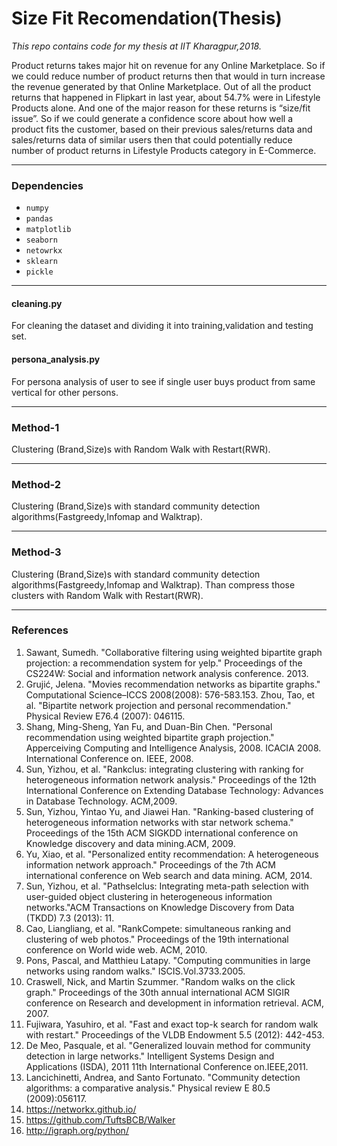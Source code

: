 # Size Fit Recomendation(Thesis)

*This repo contains code for my thesis at IIT Kharagpur,2018.*

Product returns takes major hit on revenue for any Online Marketplace. So if we could reduce number of product returns then that would in turn increase the revenue generated by that Online Marketplace. Out of all the product returns that happened in Flipkart in last year, about 54.7% were in Lifestyle Products alone. And one of the major reason for these returns is “size/fit issue”. So if we could generate a confidence score about how well a product fits the customer, based on their previous sales/returns data and sales/returns data of similar users then that could potentially reduce number of product returns in Lifestyle Products category in E-Commerce.

------

### Dependencies
  - `numpy`
  - `pandas`
  - `matplotlib`
  - `seaborn`
  - `netowrkx`
  - `sklearn`
  - `pickle`

-------

#### cleaning.py

For cleaning the dataset and dividing it into training,validation and testing set. 

#### persona_analysis.py

For persona analysis of user to see if single user buys product from same vertical for other persons.

-------

### Method-1

Clustering (Brand,Size)s with Random Walk with Restart(RWR).

-------

### Method-2

Clustering (Brand,Size)s with standard community detection algorithms(Fastgreedy,Infomap and Walktrap).

------

### Method-3

Clustering (Brand,Size)s with standard community detection algorithms(Fastgreedy,Infomap and Walktrap). Than compress those clusters with Random Walk with Restart(RWR).

-------

### References
1. Sawant, Sumedh. "Collaborative filtering using weighted bipartite graph projection: a recommendation system for yelp." Proceedings of the CS224W: Social and information network analysis conference. 2013.
2. Grujić, Jelena. "Movies recommendation networks as bipartite graphs." Computational Science–ICCS 2008(2008): 576-583.153. Zhou, Tao, et al. "Bipartite network projection and personal recommendation." Physical Review E76.4 (2007): 046115.
4. Shang, Ming-Sheng, Yan Fu, and Duan-Bin Chen. "Personal recommendation using weighted bipartite graph projection." Apperceiving Computing and Intelligence Analysis, 2008. ICACIA 2008. International Conference on. IEEE, 2008.
5. Sun, Yizhou, et al. "Rankclus: integrating clustering with ranking for heterogeneous information network analysis." Proceedings of the 12th International Conference on Extending Database Technology: Advances in Database Technology. ACM,2009.
6. Sun, Yizhou, Yintao Yu, and Jiawei Han. "Ranking-based clustering of heterogeneous information networks with star network schema." Proceedings of the 15th ACM SIGKDD international conference on Knowledge discovery and data mining.ACM, 2009.
7. Yu, Xiao, et al. "Personalized entity recommendation: A heterogeneous information network approach." Proceedings of the 7th ACM international conference on Web search and data mining. ACM, 2014.
8. Sun, Yizhou, et al. "Pathselclus: Integrating meta-path selection with user-guided object clustering in heterogeneous information networks."ACM Transactions on Knowledge Discovery from Data (TKDD) 7.3 (2013): 11.
9. Cao, Liangliang, et al. "RankCompete: simultaneous ranking and clustering of web photos." Proceedings of the 19th international conference on World wide web. ACM, 2010.
10. Pons, Pascal, and Matthieu Latapy. "Computing communities in large networks using random walks." ISCIS.Vol.3733.2005.
11. Craswell, Nick, and Martin Szummer. "Random walks on the click graph." Proceedings of the 30th annual international ACM SIGIR conference on Research and development in information retrieval. ACM, 2007.
12. Fujiwara, Yasuhiro, et al. "Fast and exact top-k search for random walk with restart." Proceedings of the VLDB Endowment 5.5 (2012): 442-453.
13. De Meo, Pasquale, et al. "Generalized louvain method for community detection in large networks." Intelligent Systems Design and Applications (ISDA), 2011 11th International Conference on.IEEE,2011.
14. Lancichinetti, Andrea, and Santo Fortunato. "Community detection algorithms: a comparative analysis." Physical review E 80.5 (2009):056117.
15. https://networkx.github.io/
16. https://github.com/TuftsBCB/Walker
17. http://igraph.org/python/
